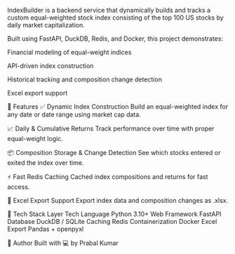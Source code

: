 IndexBuilder is a backend service that dynamically builds and tracks a custom equal-weighted stock index consisting of the top 100 US stocks by daily market capitalization.

Built using FastAPI, DuckDB, Redis, and Docker, this project demonstrates:

Financial modeling of equal-weight indices

API-driven index construction

Historical tracking and composition change detection

Excel export support

🚀 Features
✅ Dynamic Index Construction
Build an equal-weighted index for any date or date range using market cap data.

📈 Daily & Cumulative Returns
Track performance over time with proper equal-weight logic.

📦 Composition Storage & Change Detection
See which stocks entered or exited the index over time.

⚡ Fast Redis Caching
Cached index compositions and returns for fast access.

📄 Excel Export Support
Export index data and composition changes as .xlsx.

🧱 Tech Stack
Layer	Tech
Language	Python 3.10+
Web Framework	FastAPI
Database	DuckDB / SQLite
Caching	Redis
Containerization	Docker
Excel Export	Pandas + openpyxl

🙋 Author
Built with 💻 by Prabal Kumar

